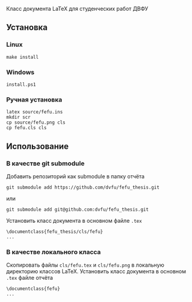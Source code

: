 Класс документа LaTeX для студенческих работ ДВФУ

## Установка
### Linux
```
make install
```
### Windows
```
install.ps1
```
### Ручная установка
```
latex source/fefu.ins
mkdir scr
cp source/fefu.png cls
cp fefu.cls cls
```
## Использование
### В качестве git submodule
Добавить репозиторий как submodule в папку отчёта
```
git submodule add https://github.com/dvfu/fefu_thesis.git
```
или
```
git submodule add git@github.com:dvfu/fefu_thesis.git
```
Установить класс документа в основном файле `.tex`
```
\documentclass{fefu_thesis/cls/fefu}
...
```
### В качестве локального класса
Скопировать файлы `cls/fefu.tex` и `cls/fefu.png` в локальную директорию классов LaTeX. Установить класс документа в основном `.tex` файле отчёта
```
\documentclass{fefu}
...
```
